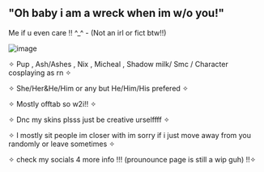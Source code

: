 ## "Oh baby i am a wreck when im w/o you!"


Me if u even care !! ^_^   - (Not an irl or fict btw!!)


![image](https://github.com/user-attachments/assets/6d097c18-c958-44c6-9697-890489694877)









✧ Pup , Ash/Ashes , Nix , Micheal , Shadow milk/ Smc / Character cosplaying as rn ✧   

✧ She/Her&He/Him or any but He/Him/His prefered ✧

✧ Mostly offtab so w2i!! ✧

✧ Dnc my skins plsss just be creative urselffff ✧

✧ I mostly sit people im closer with im sorry if i just move away from you randomly or leave sometimes ✧ 

✧ check my socials 4 more info !!! (prounounce page is still a wip guh) !!✧








































